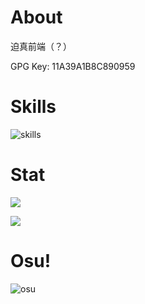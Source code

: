 # About

迫真前端（？）

GPG Key: 11A39A1B8C890959

# Skills

![skills](https://skillicons.dev/icons?i=html,css,js,ts,vue,vite,nodejs,bun,java,kotlin,cs,regex,idea,vscode,neovim,docker,linux,git,github&perline=10)

# Stat

![](https://github-readme-stats.vercel.app/api?username=LightQuanta&count_private=true&show_icons=true&locale=cn&include_all_commits=true) 

![](https://github-readme-stats.vercel.app/api/top-langs/?username=LightQuanta&hide=css,html&layout=compact&langs_count=8)

# Osu!

![osu](https://osu-sig.vercel.app/card?user=Light_Quanta&mode=std&animation=true&mini=true)
